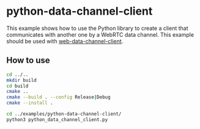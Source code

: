 # python-data-channel-client
This example shows how to use the Python library to create a client that communicates with another one by a WebRTC data channel. This example should be used with [web-data-channel-client](../web-data-channel-client).

## How to use
```bash
cd ../..
mkdir build
cd build
cmake ..
cmake --build . --config Release|Debug
cmake --install .

cd ../examples/python-data-channel-client/
python3 python_data_channel_client.py
```
